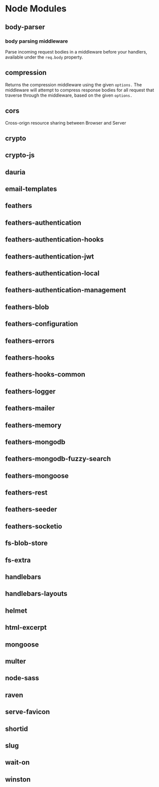 # Node Modules

## body-parser

### body parsing middleware

Parse incoming request bodies in a middleware before your handlers, available under the `req.body` property.

## compression

Returns the compression middleware using the given `options.` The middleware will attempt to compress response bodies for all request that traverse through the middleware, based on the given `options.`

## cors

Cross-orign resource sharing between Browser and Server

## crypto

## crypto-js

## dauria

## email-templates

## feathers

## feathers-authentication

## feathers-authentication-hooks

## feathers-authentication-jwt

## feathers-authentication-local

## feathers-authentication-management

## feathers-blob

## feathers-configuration

## feathers-errors

## feathers-hooks

## feathers-hooks-common

## feathers-logger

## feathers-mailer

## feathers-memory

## feathers-mongodb

## feathers-mongodb-fuzzy-search

## feathers-mongoose

## feathers-rest

## feathers-seeder

## feathers-socketio

## fs-blob-store

## fs-extra

## handlebars

## handlebars-layouts

## helmet

## html-excerpt

## mongoose

## multer

## node-sass

## raven

## serve-favicon

## shortid

## slug

## wait-on

## winston




